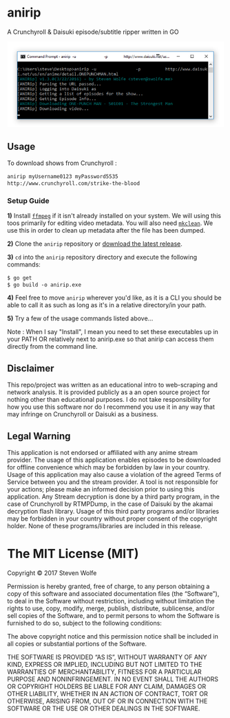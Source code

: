 # anirip
A Crunchyroll & Daisuki episode/subtitle ripper written in GO

![alt text](/images/anirip130.jpg "anirip v1.3.0 Screenshot")

## Usage
To download shows from Crunchyroll :
```
anirip myUsername0123 myPassword5535 http://www.crunchyroll.com/strike-the-blood
```
### Setup Guide
**1)** Install [`ffmpeg`](https://ffmpeg.org/download.html) if it isn't already installed on your system. We will using this toos primarily for editing video metadata. You will also need [`mkclean`](https://sourceforge.net/projects/matroska/files/mkclean/mkclean-win32.v0.8.7.zip). We use this in order to clean up metadata after the file has been dumped.

**2)** Clone the `anirip` repository or [download the latest release](https://github.com/sdwolfe32/anirip/releases).

**3)** `cd` into the `anirip` repository directory and execute the following commands:
```
$ go get
$ go build -o anirip.exe
```

**4)** Feel free to move `anirip` wherever you'd like, as it is a CLI you should be able to call it as such as long as it's in a relative directory/in your path.

**5)** Try a few of the usage commands listed above...

Note : When I say "Install", I mean you need to set these executables up in your PATH OR relatively next to anirip.exe so that anirip can access them directly from the command line.

## Disclaimer
This repo/project was written as an educational intro to web-scraping and network analysis. It is provided publicly as a an open source project for nothing other than educational purposes. I do not take responsibility for how you use this software nor do I recommend you use it in any way that may infringe on Crunchyroll or Daisuki as a business.

## Legal Warning
This application is not endorsed or affiliated with any anime stream provider. The usage of this application enables episodes to be downloaded for offline convenience which may be forbidden by law in your country. Usage of this application may also cause a violation of the agreed Terms of Service between you and the stream provider. A tool is not responsible for your actions; please make an informed decision prior to using this application. Any Stream decryption is done by a third party program, in the case of Crunchyroll by RTMPDump, in the case of Daisuki by the akamai decryption flash library. Usage of this third party programs and/or libraries may be forbidden in your country without proper consent of the copyright holder. None of these programs/libraries are included in this release.

The MIT License (MIT)
=====================

Copyright © 2017 Steven Wolfe

Permission is hereby granted, free of charge, to any person
obtaining a copy of this software and associated documentation
files (the “Software”), to deal in the Software without
restriction, including without limitation the rights to use,
copy, modify, merge, publish, distribute, sublicense, and/or sell
copies of the Software, and to permit persons to whom the
Software is furnished to do so, subject to the following
conditions:

The above copyright notice and this permission notice shall be
included in all copies or substantial portions of the Software.

THE SOFTWARE IS PROVIDED “AS IS”, WITHOUT WARRANTY OF ANY KIND,
EXPRESS OR IMPLIED, INCLUDING BUT NOT LIMITED TO THE WARRANTIES
OF MERCHANTABILITY, FITNESS FOR A PARTICULAR PURPOSE AND
NONINFRINGEMENT. IN NO EVENT SHALL THE AUTHORS OR COPYRIGHT
HOLDERS BE LIABLE FOR ANY CLAIM, DAMAGES OR OTHER LIABILITY,
WHETHER IN AN ACTION OF CONTRACT, TORT OR OTHERWISE, ARISING
FROM, OUT OF OR IN CONNECTION WITH THE SOFTWARE OR THE USE OR
OTHER DEALINGS IN THE SOFTWARE.
